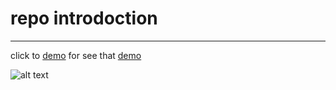# repo introdoction

---


click to [demo]() for see that [demo](https://fdnd-task.github.io/your-tribe-profile-card/)



![alt text](mamamammam)